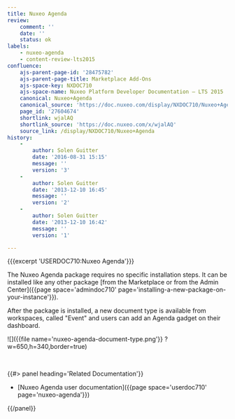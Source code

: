 ```yaml
---
title: Nuxeo Agenda
review:
    comment: ''
    date: ''
    status: ok
labels:
    - nuxeo-agenda
    - content-review-lts2015
confluence:
    ajs-parent-page-id: '28475782'
    ajs-parent-page-title: Marketplace Add-Ons
    ajs-space-key: NXDOC710
    ajs-space-name: Nuxeo Platform Developer Documentation — LTS 2015
    canonical: Nuxeo+Agenda
    canonical_source: 'https://doc.nuxeo.com/display/NXDOC710/Nuxeo+Agenda'
    page_id: '27604674'
    shortlink: wjalAQ
    shortlink_source: 'https://doc.nuxeo.com/x/wjalAQ'
    source_link: /display/NXDOC710/Nuxeo+Agenda
history:
    - 
        author: Solen Guitter
        date: '2016-08-31 15:15'
        message: ''
        version: '3'
    - 
        author: Solen Guitter
        date: '2013-12-10 16:45'
        message: ''
        version: '2'
    - 
        author: Solen Guitter
        date: '2013-12-10 16:42'
        message: ''
        version: '1'

---
```

{{{excerpt 'USERDOC710:Nuxeo Agenda'}}}

The Nuxeo Agenda package requires no specific installation steps. It can be installed like any other package [from the Marketplace or from the Admin Center]({{page space='admindoc710' page='installing-a-new-package-on-your-instance'}}).

After the package is installed, a new document type is available from workspaces, called "Event" and users can add an Agenda gadget on their dashboard.

![]({{file name='nuxeo-agenda-document-type.png'}} ?w=650,h=340,border=true)

&nbsp;

<div class="row" data-equalizer data-equalize-on="medium"><div class="column medium-6">{{#> panel heading='Related Documentation'}}

*   [Nuxeo Agenda user documentation]({{page space='userdoc710' page='nuxeo-agenda'}})

{{/panel}}</div><div class="column medium-6">

&nbsp;

</div></div>